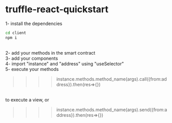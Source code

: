 # truffle-react-quickstart

1- install the dependencies <br>
```sh
cd client
npm i
``` 
<br>
2- add your methods in the smart contract<br>
3- add your components<br>
4- import "instance" and "address" using "useSelector"<br>
5- execute your methods <br>

>>>>instance.methods.method_name(args).call({from:address}).then(res=>{})

<br>
to execute a view, or<br>

>>>>instance.methods.method_name(args).send({from:address}).then(res=>{})



